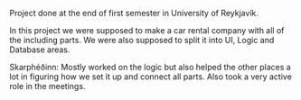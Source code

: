 Project done at the end of first semester in University of Reykjavík.

In this project we were supposed to make a car rental company with all of the including parts. We were also supposed to split it into UI, Logic and Database areas.

Skarphéðinn: Mostly worked on the logic but also helped the other places a lot in figuring how we set it up and connect all parts. Also took a very active role in the meetings.
